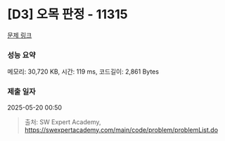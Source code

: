 # [D3] 오목 판정 - 11315 

[문제 링크](https://swexpertacademy.com/main/code/problem/problemDetail.do?contestProbId=AXaSUPYqPYMDFASQ) 

### 성능 요약

메모리: 30,720 KB, 시간: 119 ms, 코드길이: 2,861 Bytes

### 제출 일자

2025-05-20 00:50



> 출처: SW Expert Academy, https://swexpertacademy.com/main/code/problem/problemList.do